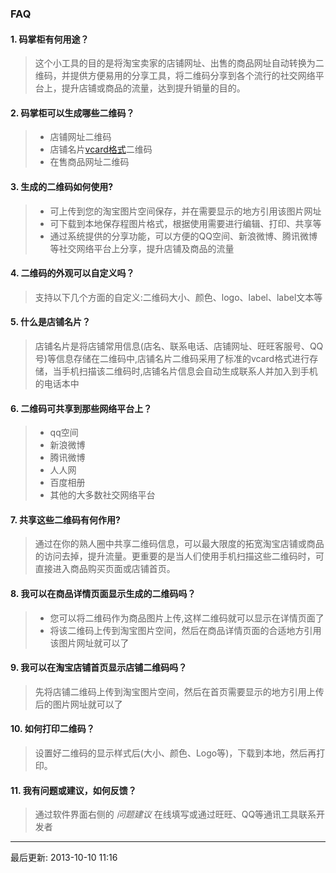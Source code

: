 ### FAQ
#### 1. 码掌柜有何用途？
> 这个小工具的目的是将淘宝卖家的店铺网址、出售的商品网址自动转换为二维码，并提供方便易用的分享工具，将二维码分享到各个流行的社交网络平台上，提升店铺或商品的流量，达到提升销量的目的。

#### 2. 码掌柜可以生成哪些二维码？
> * 店铺网址二维码
> * 店铺名片[vcard格式](http://zh.wikipedia.org/wiki/VCard)二维码
> * 在售商品网址二维码

#### 3. 生成的二维码如何使用?
> * 可上传到您的淘宝图片空间保存，并在需要显示的地方引用该图片网址
> * 可下载到本地保存程图片格式，根据使用需要进行编辑、打印、共享等
> * 通过系统提供的分享功能，可以方便的QQ空间、新浪微博、腾讯微博等社交网络平台上分享，提升店铺及商品的流量

#### 4. 二维码的外观可以自定义吗？
> 支持以下几个方面的自定义:二维码大小、颜色、logo、label、label文本等

#### 5. 什么是店铺名片？
> 店铺名片是将店铺常用信息(店名、联系电话、店铺网址、旺旺客服号、QQ号)等信息存储在二维码中,店铺名片二维码采用了标准的vcard格式进行存储，当手机扫描该二维码时,店铺名片信息会自动生成联系人并加入到手机的电话本中

#### 6. 二维码可共享到那些网络平台上？
> * qq空间
> * 新浪微博
> * 腾讯微博
> * 人人网
> * 百度相册
> * 其他的大多数社交网络平台

#### 7. 共享这些二维码有何作用?
> 通过在你的熟人圈中共享二维码信息，可以最大限度的拓宽淘宝店铺或商品的访问去掉，提升流量。更重要的是当人们使用手机扫描这些二维码时，可直接进入商品购买页面或店铺首页。

#### 8. 我可以在商品详情页面显示生成的二维码吗？
> * 您可以将二维码作为商品图片上传,这样二维码就可以显示在详情页面了
> * 将该二维码上传到淘宝图片空间，然后在商品详情页面的合适地方引用该图片网址就可以了

#### 9. 我可以在淘宝店铺首页显示店铺二维码吗？
> 先将店铺二维码上传到淘宝图片空间，然后在首页需要显示的地方引用上传后的图片网址就可以了

#### 10. 如何打印二维码？
> 设置好二维码的显示样式后(大小、颜色、Logo等)，下载到本地，然后再打印。

#### 11. 我有问题或建议，如何反馈？
> 通过软件界面右侧的 _问题建议_ 在线填写或通过旺旺、QQ等通讯工具联系开发者

---
最后更新: 2013-10-10 11:16

